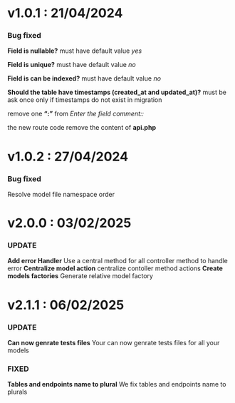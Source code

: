 # v1.0.1 : 21/04/2024

### Bug fixed

**Field is nullable?** must have default value _yes_

 **Field is unique?** must have default value _no_

**Field is can be indexed?** must have default value _no_

**Should the table have timestamps (created_at and updated_at)?** must be ask once only if timestamps do not exist in migration

remove one **“:”** from  _Enter the field comment::_

the new route code remove the content of **api.php**


# v1.0.2 : 27/04/2024

### Bug fixed
Resolve model file namespace order

# v2.0.0 : 03/02/2025

### UPDATE
**Add error Handler** Use a central method for all controller method to handle error
**Centralize model action** centralize contoller method actions
**Create models factories** Generate relative model factory


# v2.1.1 : 06/02/2025

### UPDATE
**Can now genrate tests files** Your can now genrate tests files for all your models

### FIXED
**Tables and endpoints name to plural** We fix tables and endpoints name to plurals
